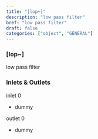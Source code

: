 ```yaml
---
title: "[lop~]"
description: "low pass filter"
bref: "low pass filter"
draft: false
categories: ["object", "GENERAL"]
---
```


### [lop~]

low pass filter

### Inlets & Outlets

inlet 0

 - dummy

outlet 0

 - dummy
 
